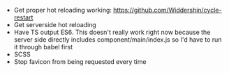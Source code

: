 - Get proper hot reloading working: https://github.com/Widdershin/cycle-restart
- Get serverside hot reloading
- Have TS output ES6. This doesn't really work right now because the server side
directly includes component/main/index.js so I'd have to run it through babel first
- SCSS
- Stop favicon from being requested every time



